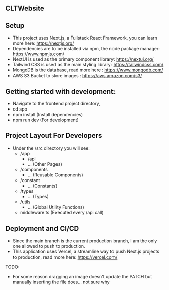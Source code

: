 ## CLTWebsite

## Setup
- This project uses Next.js, a Fullstack React Framework, you can learn more here: https://nextjs.org/
- Dependencies are to be installed via npm, the node package manager: https://www.npmjs.com/ 
- NextUI is used as the primary component library: https://nextui.org/ 
- Tailwind CSS is used as the main styling library: https://tailwindcss.com/ 
- MongoDB is the database, read more here : https://www.mongodb.com/
- AWS S3 Bucket to store images : https://aws.amazon.com/s3/

## Getting started with development:
- Navigate to the frontend project directory, 
- cd app
- npm install (Install dependencies)
- npm run dev (For development)

## Project Layout For Developers
- Under the /src directory you will see:
    - /app
        - /api 
        - ... (Other Pages)
    - /components
        - ... (Reusable Components)
    - /constant
        - ... (Constants)
    - /types
        - ... (Types)
    - /utils 
        - ... (Global Utility Functions)
    - middleware.ts (Executed every /api call)

## Deployment and CI/CD
- Since the main branch is the current production branch, I am the only one allowed to push to production.
- This application uses Vercel, a streamline way to push Next.js projects to production, read more here: https://vercel.com/

TODO:
- For some reason dragging an image doesn't update the PATCH but manually inserting the file does... not sure why